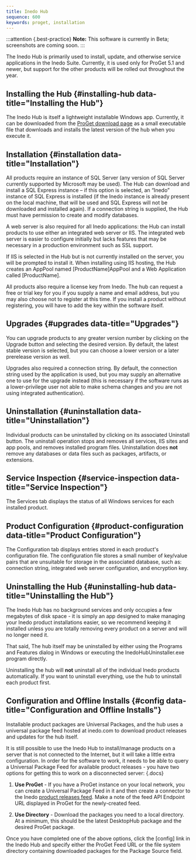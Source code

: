 ```yaml
---
title: Inedo Hub
sequence: 600
keywords: proget, installation
---
```


:::attention {.best-practice}
**Note:** This software is currently in Beta; screenshots are coming soon.
:::

The Inedo Hub is primarily used to install, update, and otherwise service applications in the Inedo Suite. Currently, it is used only for ProGet 5.1 and newer, but support for the other products will be rolled out throughout the year.

## Installing the Hub {#installing-hub data-title="Installing the Hub"}

The Inedo Hub is itself a lightweight installable Windows app. Currently, it can be downloaded from the [ProGet download page](/proget/download) as a small executable file that downloads and installs the latest version of the hub when you execute it.

## Installation {#installation data-title="Installation"}

All products require an instance of SQL Server (any version of SQL Server currently supported by Microsoft may be used). The Hub can download and install a SQL Express instance – if this option is selected, an “Inedo” instance of SQL Express is installed (if the Inedo instance is already present on the local machine, that will be used and SQL Express will not be downloaded and installed again). If a connection string is supplied, the Hub must have permission to create and modify databases.

A web server is also required for all Inedo applications: the Hub can install products to use either an integrated web server or IIS. The integrated web server is easier to configure initially but lacks features that may be necessary in a production environment such as SSL support.

If IIS is selected in the Hub but is not currently installed on the server, you will be prompted to install it. When installing using IIS hosting, the Hub creates an AppPool named [ProductName]AppPool and a Web Application called [ProductName].

All products also require a license key from Inedo. The hub can request a free or trial key for you if you supply a name and email address, but you may also choose not to register at this time. If you install a product without registering, you will have to add the key within the software itself.

## Upgrades {#upgrades data-title="Upgrades"}

You can upgrade products to any greater version number by clicking on the Upgrade button and selecting the desired version. By default, the latest stable version is selected, but you can choose a lower version or a later prerelease version as well.

Upgrades also required a connection string. By default, the connection string used by the application is used, but you may supply an alternative one to use for the upgrade instead (this is necessary if the software runs as a lower-privilege user not able to make schema changes and you are not using integrated authentication).

## Uninstallation {#uninstallation data-title="Uninstallation"}

Individual products can be uninstalled by clicking on its associated Uninstall button. The uninstall operation stops and removes all services, IIS sites and app pools, and removes installed program files. Uninstallation does **not** remove any databases or data files such as packages, artifacts, or extensions.

## Service Inspection {#service-inspection data-title="Service Inspection"}

The Services tab displays the status of all Windows services for each installed product.

## Product Configuration {#product-configuration data-title="Product Configuration"}

The Configuration tab displays entries stored in each product's configuration file. The configuration file stores a small number of key/value pairs that are unsuitable for storage in the associated database, such as: connection string, integrated web server configuration, and encryption key.

## Uninstalling the Hub {#uninstalling-hub data-title="Uninstalling the Hub"}

The Inedo Hub has no background services and only occupies a few megabytes of disk space - it is simply an app designed to make managing your Inedo product installations easier, so we recommend keeping it installed unless you are totally removing every product on a server and will no longer need it.

That said, The hub itself may be uninstalled by either using the Programs and Features dialog in Windows or executing the InedoHubUninstaller.exe program directly.

Uninstalling the hub will **not** uninstall all of the individual Inedo products automatically. If you want to uninstall everything, use the hub to uninstall each product first.

## Configuration and Offline Installs {#config data-title="Configuration and Offline Installs"}

Installable product packages are Universal Packages, and the hub uses a universal package feed hosted at inedo.com to download product releases and updates for the hub itself.

It is still possible to use the Inedo Hub to install/manage products on a server that is not connected to the Internet, but it will take a little extra configuration. In order for the software to work, it needs to be able to query a Universal Package Feed for available product releases - you have two options for getting this to work on a disconnected server:
{.docs}
1. **Use ProGet** - If you have a ProGet instance on your local network, you can create a Universal Package Feed in it and then create a connector to the Inedo [product releases feed](https://inedo.com/products/feed). Make a note of the feed API Endpoint URL displayed in ProGet for the newly-created feed.

2. **Use Directory** - Download the packages you need to a local directory. At a minimum, this should be the latest DesktopHub package and the desired ProGet package.

Once you have completed one of the above options, click the [config] link in the Inedo Hub and specify either the ProGet Feed URL or the file system directory containing downloaded packages for the Package Source field.
